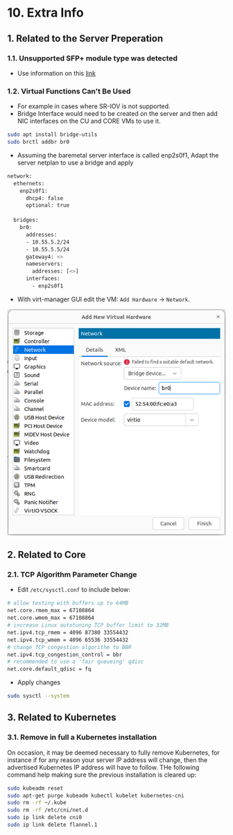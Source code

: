 # 10. Extra Info

## 1. Related to the Server Preperation

### 1.1. Unsupported SFP+ module type was detected
- Use information on this [link](https://www.serveradminz.com/blog/unsupported-sfp-linux/)

### 1.2. Virtual Functions Can't Be Used

- For example in cases where SR-IOV is not supported.
- Bridge Interface would need to be created on the server and then add NIC interfaces on the CU and CORE VMs to use it.

```bash
sudo apt install bridge-utils
sudo brctl addbr br0
```
- Assuming the baremetal server interface is called enp2s0f1, Adapt the server netplan to use a bridge and apply
```bash
network:
  ethernets:
    enp2s0f1:
      dhcp4: false
      optional: true

  bridges:
    br0:
      addresses: 
      - 10.55.5.2/24
      - 10.55.5.5/24
      gateway4: <>
      nameservers: 
        addresses: [<>]
      interfaces:
        - enp2s0f1
```
- With virt-manager GUI edit the VM: `Add Hardware` -> `Network`.
<p align="center">
  <img src="bridge_interface.png">
</p>

## 2. Related to Core

### 2.1. TCP Algorithm Parameter Change

- Edit `/etc/sysctl.conf` to include below:

```bash
# allow testing with buffers up to 64MB
net.core.rmem_max = 67108864
net.core.wmem_max = 67108864
# increase Linux autotuning TCP buffer limit to 32MB
net.ipv4.tcp_rmem = 4096 87380 33554432
net.ipv4.tcp_wmem = 4096 65536 33554432
# change TCP congestion algorithm to BBR
net.ipv4.tcp_congestion_control = bbr
# recommended to use a 'fair queueing' qdisc
net.core.default_qdisc = fq
```

- Apply changes
```bash
sudo sysctl --system 
```


## 3. Related to Kubernetes

### 3.1. Remove in full a Kubernetes installation

On occasion, it may be deemed necessary to fully remove Kubernetes, for instance if for any reason your server IP address will change, then the advertised Kubernetes IP address will have to follow. THe following command help making sure the previous installation is cleared up: 

``` bash 
sudo kubeadm reset
sudo apt-get purge kubeadm kubectl kubelet kubernetes-cni
sudo rm -rf ~/.kube
sudo rm -rf /etc/cni/net.d
sudo ip link delete cni0
sudo ip link delete flannel.1
```

